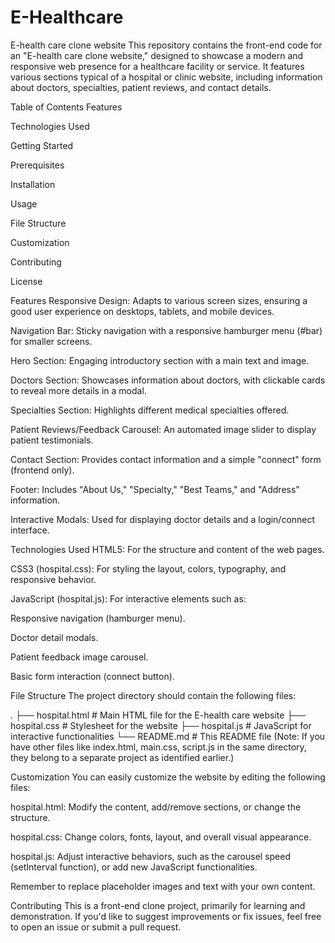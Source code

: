 # E-Healthcare

E-health care clone website
This repository contains the front-end code for an "E-health care clone website," designed to showcase a modern and responsive web presence for a healthcare facility or service. It features various sections typical of a hospital or clinic website, including information about doctors, specialties, patient reviews, and contact details.

Table of Contents
Features

Technologies Used

Getting Started

Prerequisites

Installation

Usage

File Structure

Customization

Contributing

License

Features
Responsive Design: Adapts to various screen sizes, ensuring a good user experience on desktops, tablets, and mobile devices.

Navigation Bar: Sticky navigation with a responsive hamburger menu (#bar) for smaller screens.

Hero Section: Engaging introductory section with a main text and image.

Doctors Section: Showcases information about doctors, with clickable cards to reveal more details in a modal.

Specialties Section: Highlights different medical specialties offered.

Patient Reviews/Feedback Carousel: An automated image slider to display patient testimonials.

Contact Section: Provides contact information and a simple "connect" form (frontend only).

Footer: Includes "About Us," "Specialty," "Best Teams," and "Address" information.

Interactive Modals: Used for displaying doctor details and a login/connect interface.

Technologies Used
HTML5: For the structure and content of the web pages.

CSS3 (hospital.css): For styling the layout, colors, typography, and responsive behavior.

JavaScript (hospital.js): For interactive elements such as:

Responsive navigation (hamburger menu).

Doctor detail modals.

Patient feedback image carousel.

Basic form interaction (connect button).

File Structure
The project directory should contain the following files:

.
├── hospital.html       # Main HTML file for the E-health care website
├── hospital.css        # Stylesheet for the website
├── hospital.js         # JavaScript for interactive functionalities
└── README.md           # This README file
(Note: If you have other files like index.html, main.css, script.js in the same directory, they belong to a separate project as identified earlier.)

Customization
You can easily customize the website by editing the following files:

hospital.html: Modify the content, add/remove sections, or change the structure.

hospital.css: Change colors, fonts, layout, and overall visual appearance.

hospital.js: Adjust interactive behaviors, such as the carousel speed (setInterval function), or add new JavaScript functionalities.

Remember to replace placeholder images and text with your own content.

Contributing
This is a front-end clone project, primarily for learning and demonstration. If you'd like to suggest improvements or fix issues, feel free to open an issue or submit a pull request.
